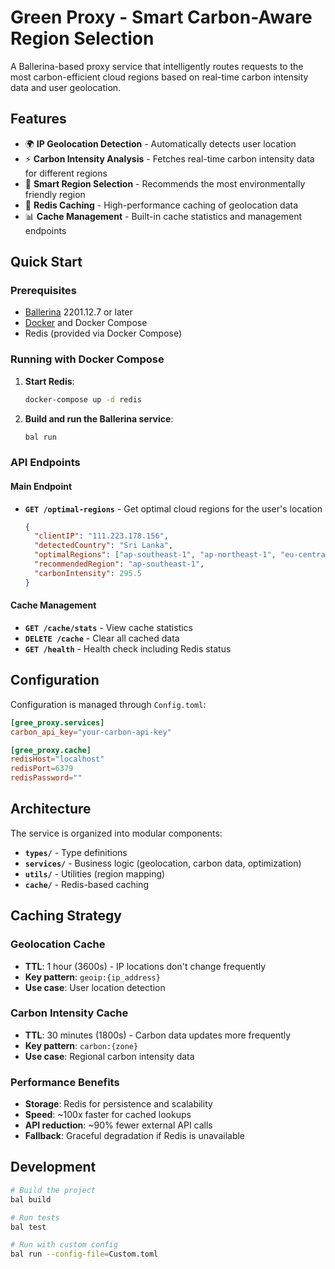 # Green Proxy - Smart Carbon-Aware Region Selection

A Ballerina-based proxy service that intelligently routes requests to the most carbon-efficient cloud regions based on real-time carbon intensity data and user geolocation.

## Features

- 🌍 **IP Geolocation Detection** - Automatically detects user location
- ⚡ **Carbon Intensity Analysis** - Fetches real-time carbon intensity data for different regions
- 🎯 **Smart Region Selection** - Recommends the most environmentally friendly region
- 🚀 **Redis Caching** - High-performance caching of geolocation data
- 📊 **Cache Management** - Built-in cache statistics and management endpoints

## Quick Start

### Prerequisites

- [Ballerina](https://ballerina.io/) 2201.12.7 or later
- [Docker](https://www.docker.com/) and Docker Compose
- Redis (provided via Docker Compose)

### Running with Docker Compose

1. **Start Redis**:

   ```bash
   docker-compose up -d redis
   ```

2. **Build and run the Ballerina service**:
   ```bash
   bal run
   ```

### API Endpoints

#### Main Endpoint

- **`GET /optimal-regions`** - Get optimal cloud regions for the user's location
  ```json
  {
    "clientIP": "111.223.178.156",
    "detectedCountry": "Sri Lanka",
    "optimalRegions": ["ap-southeast-1", "ap-northeast-1", "eu-central-1"],
    "recommendedRegion": "ap-southeast-1",
    "carbonIntensity": 295.5
  }
  ```

#### Cache Management

- **`GET /cache/stats`** - View cache statistics
- **`DELETE /cache`** - Clear all cached data
- **`GET /health`** - Health check including Redis status

## Configuration

Configuration is managed through `Config.toml`:

```toml
[gree_proxy.services]
carbon_api_key="your-carbon-api-key"

[gree_proxy.cache]
redisHost="localhost"
redisPort=6379
redisPassword=""
```

## Architecture

The service is organized into modular components:

- **`types/`** - Type definitions
- **`services/`** - Business logic (geolocation, carbon data, optimization)
- **`utils/`** - Utilities (region mapping)
- **`cache/`** - Redis-based caching

## Caching Strategy

### **Geolocation Cache**

- **TTL**: 1 hour (3600s) - IP locations don't change frequently
- **Key pattern**: `geoip:{ip_address}`
- **Use case**: User location detection

### **Carbon Intensity Cache**

- **TTL**: 30 minutes (1800s) - Carbon data updates more frequently
- **Key pattern**: `carbon:{zone}`
- **Use case**: Regional carbon intensity data

### **Performance Benefits**

- **Storage**: Redis for persistence and scalability
- **Speed**: ~100x faster for cached lookups
- **API reduction**: ~90% fewer external API calls
- **Fallback**: Graceful degradation if Redis is unavailable

## Development

```bash
# Build the project
bal build

# Run tests
bal test

# Run with custom config
bal run --config-file=Custom.toml
```
